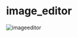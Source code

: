 # image_editor

![imageeditor](https://user-images.githubusercontent.com/97222016/175236292-6d7437f8-6b9e-4184-82e0-583fd0cd7c9a.png)



